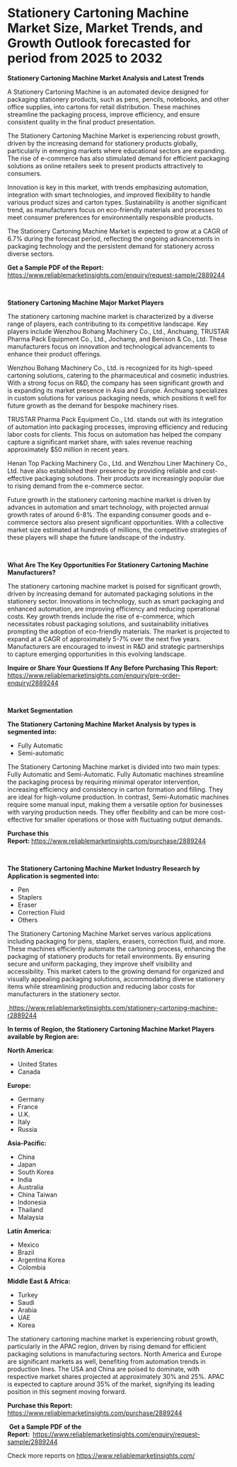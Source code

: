 <p><h1>Stationery Cartoning Machine Market Size, Market Trends, and Growth Outlook forecasted for period from 2025 to 2032</h1></p><p><strong>Stationery Cartoning Machine Market Analysis and Latest Trends</strong></p>
<p><p>A Stationery Cartoning Machine is an automated device designed for packaging stationery products, such as pens, pencils, notebooks, and other office supplies, into cartons for retail distribution. These machines streamline the packaging process, improve efficiency, and ensure consistent quality in the final product presentation. </p><p>The Stationery Cartoning Machine Market is experiencing robust growth, driven by the increasing demand for stationery products globally, particularly in emerging markets where educational sectors are expanding. The rise of e-commerce has also stimulated demand for efficient packaging solutions as online retailers seek to present products attractively to consumers. </p><p>Innovation is key in this market, with trends emphasizing automation, integration with smart technologies, and improved flexibility to handle various product sizes and carton types. Sustainability is another significant trend, as manufacturers focus on eco-friendly materials and processes to meet consumer preferences for environmentally responsible products. </p><p>The Stationery Cartoning Machine Market is expected to grow at a CAGR of 6.7% during the forecast period, reflecting the ongoing advancements in packaging technology and the persistent demand for stationery across diverse sectors.</p></p>
<p><strong>Get a Sample PDF of the Report:&nbsp;</strong> <a href="https://www.reliablemarketinsights.com/enquiry/request-sample/2889244?utm_campaign=2563&utm_medium=2&utm_source=Github&utm_content=ia&utm_term=14032025&utm_id=stationery-cartoning-machine">https://www.reliablemarketinsights.com/enquiry/request-sample/2889244</a></p>
<p>&nbsp;</p>
<p><strong>Stationery Cartoning Machine Major Market Players</strong></p>
<p><p>The stationery cartoning machine market is characterized by a diverse range of players, each contributing to its competitive landscape. Key players include Wenzhou Bohang Machinery Co., Ltd., Anchuang, TRUSTAR Pharma Pack Equipment Co., Ltd., Jochamp, and Benison & Co., Ltd. These manufacturers focus on innovation and technological advancements to enhance their product offerings.</p><p>Wenzhou Bohang Machinery Co., Ltd. is recognized for its high-speed cartoning solutions, catering to the pharmaceutical and cosmetic industries. With a strong focus on R&D, the company has seen significant growth and is expanding its market presence in Asia and Europe. Anchuang specializes in custom solutions for various packaging needs, which positions it well for future growth as the demand for bespoke machinery rises.</p><p>TRUSTAR Pharma Pack Equipment Co., Ltd. stands out with its integration of automation into packaging processes, improving efficiency and reducing labor costs for clients. This focus on automation has helped the company capture a significant market share, with sales revenue reaching approximately $50 million in recent years.</p><p>Henan Top Packing Machinery Co., Ltd. and Wenzhou Liner Machinery Co., Ltd. have also established their presence by providing reliable and cost-effective packaging solutions. Their products are increasingly popular due to rising demand from the e-commerce sector.</p><p>Future growth in the stationery cartoning machine market is driven by advances in automation and smart technology, with projected annual growth rates of around 6-8%. The expanding consumer goods and e-commerce sectors also present significant opportunities. With a collective market size estimated at hundreds of millions, the competitive strategies of these players will shape the future landscape of the industry.</p></p>
<p>&nbsp;</p>
<p><strong>What Are The Key Opportunities For Stationery Cartoning Machine Manufacturers?</strong></p>
<p><p>The stationery cartoning machine market is poised for significant growth, driven by increasing demand for automated packaging solutions in the stationery sector. Innovations in technology, such as smart packaging and enhanced automation, are improving efficiency and reducing operational costs. Key growth trends include the rise of e-commerce, which necessitates robust packaging solutions, and sustainability initiatives prompting the adoption of eco-friendly materials. The market is projected to expand at a CAGR of approximately 5-7% over the next five years. Manufacturers are encouraged to invest in R&D and strategic partnerships to capture emerging opportunities in this evolving landscape.</p></p>
<p><strong>Inquire or Share Your Questions If Any Before Purchasing This Report:</strong> <a href="https://www.reliablemarketinsights.com/enquiry/pre-order-enquiry/2889244?utm_campaign=2563&utm_medium=2&utm_source=Github&utm_content=ia&utm_term=14032025&utm_id=stationery-cartoning-machine">https://www.reliablemarketinsights.com/enquiry/pre-order-enquiry/2889244</a></p>
<p>&nbsp;</p>
<p><strong>Market Segmentation</strong></p>
<p><strong>The Stationery Cartoning Machine Market Analysis by types is segmented into:</strong></p>
<p><ul><li>Fully Automatic</li><li>Semi-automatic</li></ul></p>
<p><p>The Stationery Cartoning Machine market is divided into two main types: Fully Automatic and Semi-Automatic. Fully Automatic machines streamline the packaging process by requiring minimal operator intervention, increasing efficiency and consistency in carton formation and filling. They are ideal for high-volume production. In contrast, Semi-Automatic machines require some manual input, making them a versatile option for businesses with varying production needs. They offer flexibility and can be more cost-effective for smaller operations or those with fluctuating output demands.</p></p>
<p><strong>Purchase this Report:&nbsp;</strong><a href="https://www.reliablemarketinsights.com/purchase/2889244?utm_campaign=2563&utm_medium=2&utm_source=Github&utm_content=ia&utm_term=14032025&utm_id=stationery-cartoning-machine">https://www.reliablemarketinsights.com/purchase/2889244</a></p>
<p>&nbsp;</p>
<p><strong>The Stationery Cartoning Machine Market Industry Research by Application is segmented into:</strong></p>
<p><ul><li>Pen</li><li>Staplers</li><li>Eraser</li><li>Correction Fluid</li><li>Others</li></ul></p>
<p><p>The Stationery Cartoning Machine Market serves various applications including packaging for pens, staplers, erasers, correction fluid, and more. These machines efficiently automate the cartoning process, enhancing the packaging of stationery products for retail environments. By ensuring secure and uniform packaging, they improve shelf visibility and accessibility. This market caters to the growing demand for organized and visually appealing packaging solutions, accommodating diverse stationery items while streamlining production and reducing labor costs for manufacturers in the stationery sector.</p></p>
<p><a href="https://www.reliablemarketinsights.com/stationery-cartoning-machine-r2889244?utm_campaign=2563&utm_medium=2&utm_source=Github&utm_content=ia&utm_term=14032025&utm_id=stationery-cartoning-machine">&nbsp;https://www.reliablemarketinsights.com/stationery-cartoning-machine-r2889244</a></p>
<p><strong>In terms of Region, the Stationery Cartoning Machine Market Players available by Region are:</strong></p>
<p>
    <p> <strong> North America: </strong>
        <ul>
            <li>United States</li>
            <li>Canada</li>
        </ul>
        </p> 
    <p> <strong> Europe: </strong>
        <ul>
            <li>Germany</li>
            <li>France</li>
            <li>U.K.</li>
            <li>Italy</li>
            <li>Russia</li>
        </ul>
        </p> 
    <p> <strong> Asia-Pacific: </strong>
        <ul>
            <li>China</li>
            <li>Japan</li>
            <li>South Korea</li>
            <li>India</li>
            <li>Australia</li>
            <li>China Taiwan</li>
            <li>Indonesia</li>
            <li>Thailand</li>
            <li>Malaysia</li>
        </ul>
        </p> 
    <p> <strong> Latin America: </strong>
        <ul>
            <li>Mexico</li>
            <li>Brazil</li>
            <li>Argentina Korea</li>
            <li>Colombia</li>
        </ul>
        </p> 
    <p> <strong> Middle East & Africa: </strong>
        <ul>
            <li>Turkey</li>
            <li>Saudi</li>
            <li>Arabia</li>
            <li>UAE</li>
            <li>Korea</li>
        </ul>
    </p>
    </p>
<p><p>The stationery cartoning machine market is experiencing robust growth, particularly in the APAC region, driven by rising demand for efficient packaging solutions in manufacturing sectors. North America and Europe are significant markets as well, benefiting from automation trends in production lines. The USA and China are poised to dominate, with respective market shares projected at approximately 30% and 25%. APAC is expected to capture around 35% of the market, signifying its leading position in this segment moving forward.</p></p>
<p><strong>Purchase this Report: </strong><a href="https://www.reliablemarketinsights.com/purchase/2889244?utm_campaign=2563&utm_medium=2&utm_source=Github&utm_content=ia&utm_term=14032025&utm_id=stationery-cartoning-machine">https://www.reliablemarketinsights.com/purchase/2889244</a></p>
<p>&nbsp;<strong>Get a Sample PDF of the Report:&nbsp;&nbsp;</strong><a href="https://www.reliablemarketinsights.com/enquiry/request-sample/2889244?utm_campaign=2563&utm_medium=2&utm_source=Github&utm_content=ia&utm_term=14032025&utm_id=stationery-cartoning-machine">https://www.reliablemarketinsights.com/enquiry/request-sample/2889244</a></p>
<p><strong></strong></p>
<p>Check more reports on <a href="https://www.reliablemarketinsights.com/?utm_campaign=2563&utm_medium=2&utm_source=Github&utm_content=ia&utm_term=14032025&utm_id=stationery-cartoning-machine">https://www.reliablemarketinsights.com/</a></p>